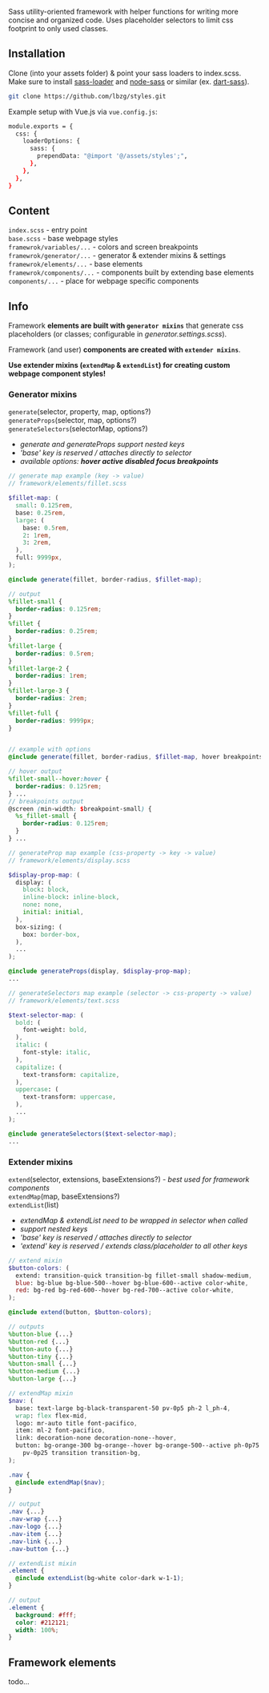 Sass utility-oriented framework with helper functions for writing more concise and organized code. Uses placeholder selectors to limit css footprint to only used classes.

## Installation

Clone (into your assets folder) & point your sass loaders to index.scss.  
Make sure to install [sass-loader](https://github.com/webpack-contrib/sass-loader) and [node-sass](https://github.com/sass/node-sass) or similar (ex. [dart-sass](https://github.com/sass/dart-sass)).

```sh
git clone https://github.com/lbzg/styles.git
```

Example setup with Vue.js via `vue.config.js`:

```sh
module.exports = {
  css: {
    loaderOptions: {
      sass: {
        prependData: "@import '@/assets/styles';",
      },
    },
  },
}
```

## Content

`index.scss` - entry point  
`base.scss` - base webpage styles  
`framewrok/variables/...` - colors and screen breakpoints  
`framewrok/generator/...` - generator & extender mixins & settings  
`framewrok/elements/...` - base elements  
`framewrok/components/...` - components built by extending base elements  
`components/...` - place for webpage specific components

## Info

Framework **elements are built with `generator mixins`** that generate css placeholders (or classes; configurable in _generator.settings.scss_).

Framework (and user) **components are created with `extender mixins`**.

**Use extender mixins (`extendMap` & `extendList`) for creating custom webpage component styles!**

### Generator mixins

`generate`(selector, property, map, options?)  
`generateProps`(selector, map, options?)  
`generateSelectors`(selectorMap, options?)

- _generate and generateProps support nested keys_
- _'base' key is reserved / attaches directly to selector_
- _available options: **hover active disabled focus breakpoints**_

```scss
// generate map example (key -> value)
// framework/elements/fillet.scss

$fillet-map: (
  small: 0.125rem,
  base: 0.25rem,
  large: (
    base: 0.5rem,
    2: 1rem,
    3: 2rem,
  ),
  full: 9999px,
);

@include generate(fillet, border-radius, $fillet-map);

// output
%fillet-small {
  border-radius: 0.125rem;
}
%fillet {
  border-radius: 0.25rem;
}
%fillet-large {
  border-radius: 0.5rem;
}
%fillet-large-2 {
  border-radius: 1rem;
}
%fillet-large-3 {
  border-radius: 2rem;
}
%fillet-full {
  border-radius: 9999px;
}


// example with options
@include generate(fillet, border-radius, $fillet-map, hover breakpoints);

// hover output
%fillet-small--hover:hover {
  border-radius: 0.125rem;
} ...
// breakpoints output
@screen (min-width: $breakpoint-small) {
  %s_fillet-small {
    border-radius: 0.125rem;
  }
} ...
```

```scss
// generateProp map example (css-property -> key -> value)
// framework/elements/display.scss

$display-prop-map: (
  display: (
    block: block,
    inline-block: inline-block,
    none: none,
    initial: initial,
  ),
  box-sizing: (
    box: border-box,
  ),
  ...
);

@include generateProps(display, $display-prop-map);
...
```

```scss
// generateSelectors map example (selector -> css-property -> value)
// framework/elements/text.scss

$text-selector-map: (
  bold: (
    font-weight: bold,
  ),
  italic: (
    font-style: italic,
  ),
  capitalize: (
    text-transform: capitalize,
  ),
  uppercase: (
    text-transform: uppercase,
  ),
  ...
);

@include generateSelectors($text-selector-map);
...
```

### Extender mixins

`extend`(selector, extensions, baseExtensions?) - _best used for framework components_  
`extendMap`(map, baseExtensions?)  
`extendList`(list)

- _extendMap & extendList need to be wrapped in selector when called_
- _support nested keys_
- _'base' key is reserved / attaches directly to selector_
- _'extend' key is reserved / extends class/placeholder to all other keys_

```scss
// extend mixin
$button-colors: (
  extend: transition-quick transition-bg fillet-small shadow-medium,
  blue: bg-blue bg-blue-500--hover bg-blue-600--active color-white,
  red: bg-red bg-red-600--hover bg-red-700--active color-white,
);

@include extend(button, $button-colors);

// outputs
%button-blue {...}
%button-red {...}
%button-auto {...}
%button-tiny {...}
%button-small {...}
%button-medium {...}
%button-large {...}
```

```scss
// extendMap mixin
$nav: (
  base: text-large bg-black-transparent-50 pv-0p5 ph-2 l_ph-4,
  wrap: flex flex-mid,
  logo: mr-auto title font-pacifico,
  item: ml-2 font-pacifico,
  link: decoration-none decoration-none--hover,
  button: bg-orange-300 bg-orange--hover bg-orange-500--active ph-0p75
    pv-0p25 transition transition-bg,
);

.nav {
  @include extendMap($nav);
}

// output
.nav {...}
.nav-wrap {...}
.nav-logo {...}
.nav-item {...}
.nav-link {...}
.nav-button {...}
```

```scss
// extendList mixin
.element {
  @include extendList(bg-white color-dark w-1-1);
}

// output
.element {
  background: #fff;
  color: #212121;
  width: 100%;
}
```

## Framework elements

todo...
